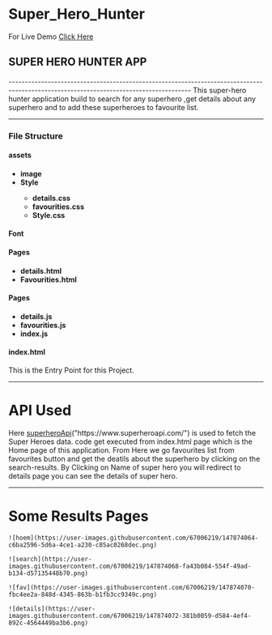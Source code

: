 # Super_Hero_Hunter

For Live Demo <a href="https://distracted-noyce-2332e4.netlify.app/index.html">Click Here</a>

<h2>SUPER HERO HUNTER APP </h1>
--------------------------------------------------------------------------------------------------------------------------------------
This super-hero hunter application build to search for any superhero ,get details about any superhero and to add these superheroes to favourite list.


--------------------------------------------------------------------------------------------------------------------------------------

<h3> File Structure </h3>
  <h4> assets <h4>
    <ul>
    <li> image </li>
    <li> Style </li>
       <ul>
      <li> details.css </li>
      <li> favourities.css </li>
      <li> Style.css </li>
      </ul>
    </ul>
  <h4> Font <h4>
  <h4> Pages <h4>
    <ul>
      <li> details.html </li>
      <li> Favourities.html </li>
    </ul>
  <h4> Pages <h4>
    <ul>
      <li> details.js </li>
      <li> favourities.js </li>
      <li> index.js </li>
    </ul>
    
  <h4> index.html </h4>
  <p> This is the Entry Point for this Project. </p>
  
--------------------------------------------------------------------------------------------------------------------------------------
  
  API Used 
  ==================
  <p>
  Here <a href="https://www.superheroapi.com/">superheroApi</a>("https://www.superheroapi.com/") is used to fetch the Super Heroes data. code get executed from index.html page which is the Home page of this application. 
  From Here we go favourites list from favourites button and get the deatils about the superhero by clicking on the search-results.
  By Clicking on Name of super hero you will redirect to details page you can see the details of super hero.
  </p>
  
--------------------------------------------------------------------------------------------------------------------------------------
  
  Some Results Pages
  ====================
    ![hoem](https://user-images.githubusercontent.com/67006219/147874064-c6ba2596-5d6a-4ce1-a230-c85ac0268dec.png)
    
    ![search](https://user-images.githubusercontent.com/67006219/147874068-fa43b084-554f-49ad-b134-d57135448b70.png)

    ![fav](https://user-images.githubusercontent.com/67006219/147874070-fbc4ee2a-848d-4345-863b-b1fb3cc9349c.png)

    ![details](https://user-images.githubusercontent.com/67006219/147874072-381b0059-d584-4ef4-892c-4564449ba3b6.png)

  
  
